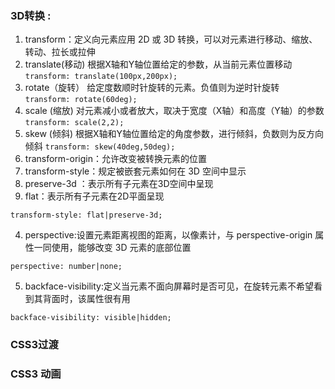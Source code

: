 ### 3D转换 :
1. transform：定义向元素应用 2D 或 3D 转换，可以对元素进行移动、缩放、转动、拉长或拉伸
  1. translate(移动) 根据X轴和Y轴位置给定的参数，从当前元素位置移动
    ```
    transform: translate(100px,200px);
    ```
  2. rotate（旋转） 给定度数顺时针旋转的元素。负值则为逆时针旋转
    ```
    transform: rotate(60deg);
    ```
  3. scale (缩放) 对元素减小或者放大，取决于宽度（X轴）和高度（Y轴）的参数
    ```
    transform: scale(2,2);
    ```
  4. skew (倾斜) 根据X轴和Y轴位置给定的角度参数，进行倾斜，负数则为反方向倾斜
    ```
    transform: skew(40deg,50deg);
    ```
2. transform-origin：允许改变被转换元素的位置
3. transform-style：规定被嵌套元素如何在 3D 空间中显示
  1. preserve-3d	：表示所有子元素在3D空间中呈现
  2. flat：表示所有子元素在2D平面呈现 
  ```
  transform-style: flat|preserve-3d;
  ```
4. perspective:设置元素距离视图的距离，以像素计，与 perspective-origin 属性一同使用，能够改变 3D 元素的底部位置
  ```
  perspective: number|none;
  ``` 
5. backface-visibility:定义当元素不面向屏幕时是否可见，在旋转元素不希望看到其背面时，该属性很有用
  ```
  backface-visibility: visible|hidden;
  ```
### CSS3过渡

### CSS3 动画

  